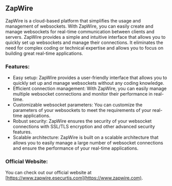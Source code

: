 ## ZapWire

ZapWire is a cloud-based platform that simplifies the usage and management of websockets. With ZapWire, you can easily create and manage websockets for real-time communication between clients and servers. ZapWire provides a simple and intuitive interface that allows you to quickly set up websockets and manage their connections. It eliminates the need for complex coding or technical expertise and allows you to focus on building great real-time applications.

### Features:

- Easy setup: ZapWire provides a user-friendly interface that allows you to quickly set up and manage websockets without any coding knowledge.
- Efficient connection management: With ZapWire, you can easily manage multiple websocket connections and monitor their performance in real-time.
- Customizable websocket parameters: You can customize the parameters of your websockets to meet the requirements of your real-time applications.
- Robust security: ZapWire ensures the security of your websocket connections with SSL/TLS encryption and other advanced security features.
- Scalable architecture: ZapWire is built on a scalable architecture that allows you to easily manage a large number of websocket connections and ensure the performance of your real-time applications.

### Official Website:

You can check out our official website at [https://www.zapwire.esecurtis.com](https://www.zapwire.com).
